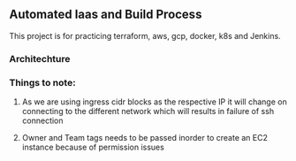 ## Automated Iaas and Build Process

This project is for practicing terraform, aws, gcp, docker, k8s and Jenkins.

### Architechture


### Things to note:

1. As we are using ingress cidr blocks as the respective IP it will change on connecting to the different network which will results in failure of ssh connection

2. Owner and Team tags needs to be passed inorder to create an EC2 instance because of permission issues